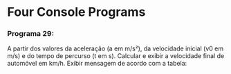 <h1>Four Console Programs </h1>
<h3>Programa 29:</h3>
<p>A partir dos valores da aceleração (a em m/s²), da velocidade inicial (v0 em m/s) e do tempo de percurso
(t em s). Calcular e exibir a velocidade final de automóvel em km/h. Exibir mensagem de acordo com a
tabela:
</p>
